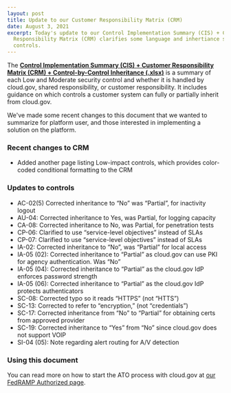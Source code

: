 ```yaml
---
layout: post
title: Update to our Customer Responsibility Matrix (CRM)
date: August 3, 2021
excerpt: Today's update to our Control Implementation Summary (CIS) + Customer
  Responsibility Matrix (CRM) clarifies some language and inhertiance status for
  controls.
---
```

The **[Control Implementation Summary (CIS) + Customer Responsibility Matrix (CRM) + Control-by-Control Inheritance (.xlsx)](https://cloud.gov/resources/cloud.gov-CIS-Worksheet.xlsx)** is a summary of each Low and Moderate security control and whether it is handled by cloud.gov, shared responsibility, or customer responsibility. It includes guidance on which controls a customer system can fully or partially inherit from cloud.gov.

 We've made some recent changes to this document that we wanted to summarize for platform user, and those interested in implementing a solution on the platform. 

### Recent changes to CRM

* Added another page listing Low-impact controls, which provides color-coded conditional formatting to the CRM

### Updates to controls

* AC-02(5) Corrected inheritance to “No” was “Partial”, for inactivity logout
* AU-04: Corrected inheritance to Yes, was Partial, for logging capacity
* CA-08: Corrected inheritance to No, was Partial, for penetration tests
* CP-06: Clarified to use “service-level objectives” instead of SLAs
* CP-07: Clarified to use “service-level objectives” instead of SLAs
* IA-02: Corrected inheritance to “No”, was “Partial” for local access
* IA-05 (02): Corrected inheritance to “Partial” as cloud.gov can use PKI for agency authentication. Was “No”
* IA-05 (04): Corrected inheritance to “Partial” as the cloud.gov IdP enforces password strength
* IA-05 (06): Corrected inheritance to “Partial” as the cloud.gov IdP protects authenticators
* SC-08: Corrected typo so it reads “HTTPS” (not “HTTS”)
* SC-13: Corrected to refer to “encryption,” (not “credentials”)
* SC-17: Corrected inheritance from “No” to “Partial” for obtaining certs from approved provider
* SC-19: Corrected inheritance to “Yes” from “No” since cloud.gov does not support VOIP
* SI-04 (05): Note regarding alert routing for A/V detection

### Using this document

You can read more on how to start the ATO process with cloud.gov at [our FedRAMP Authorized page](https://cloud.gov/docs/overview/fedramp-tracker/).
